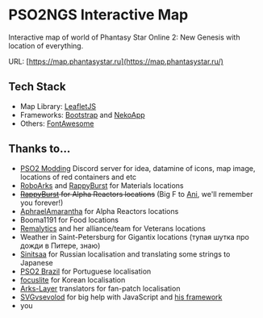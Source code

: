 # PSO2NGS Interactive Map
Interactive map of world of Phantasy Star Online 2: New Genesis with location of everything.

URL: [https://map.phantasystar.ru](https://map.phantasystar.ru/)

## Tech Stack
- Map Library: [LeafletJS](https://leafletjs.com/)
- Frameworks: [Bootstrap](https://getbootstrap.com/) and [NekoApp](https://github.com/nekowebsoftware/nekoapp)
- Others: [FontAwesome](https://fontawesome.com/)

## Thanks to...
* [PSO2 Modding](https://discord.gg/BFr3TA9AM4) Discord server for idea, datamine of icons, map image, locations of red containers and etc
* [RoboArks](https://pso2roboarks.jp/ngs/) and [RappyBurst](https://new-gen.rappy-burst.com) for Materials locations
* ~~[RappyBurst](https://new-gen.rappy-burst.com) for Alpha Reactors locations~~ (Big F to [Ani](https://twitter.com/Ani_PSO2GL), we'll remember you forever!)
* [AphraelAmarantha](https://twitter.com/AphyAmarantha) for Alpha Reactors locations
* Booma1191 for Food locations
* [Remalytics](https://twitter.com/remalytics) and her alliance/team for Veterans locations
* Weather in Saint-Petersburg for Gigantix locations (тупая шутка про дожди в Питере, знаю)
* [Sinitsaa](https://twitter.com/SinitsaHikari) for Russian localisation and translating some strings to Japanese
* [PSO2 Brazil](https://pso2brasil.com/) for Portuguese localisation
* [focuslite](https://github.com/focuslite) for Korean localisation
* [Arks-Layer](https://arks-layer.com/) translators for fan-patch localisation
* [SVGvsevolod](https://www.youtube.com/user/vsevolod98subbotkin) for big help with JavaScript and [his framework](https://github.com/nekowebsoftware/nekoapp)
* you